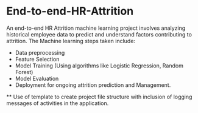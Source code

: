 # End-to-end-HR-Attrition
An end-to-end HR Attrition machine learning project involves analyzing historical employee data to predict and understand factors contributing to attrition.
The Machine learning steps taken include:
* Data preprocessing
* Feature Selection
* Model Training (Using algorithms like Logistic Regression, Random Forest)
* Model Evaluation
* Deployment for ongoing attrition prediction and Management.

** Use of template to create project file structure with inclusion of logging messages of activities in the application.
